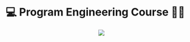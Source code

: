 # :computer: Program Engineering Course :male_detective:

<p align="center">
    <img src="https://user-images.githubusercontent.com/31736716/174124187-ec90e3eb-16db-4f90-960b-9dabf31c3cff.gif">
</p>

